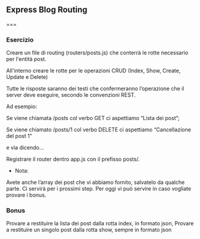 ## Express Blog Routing

===

### Esercizio
 
Creare un file di routing (routers/posts.js) che conterrà le rotte necessario per l'entità post.
 
All'interno creare le rotte per le operazioni CRUD (Index, Show, Create, Update e Delete)
 
Tutte le risposte saranno dei testi che confermeranno l’operazione che il server deve eseguire, secondo le convenzioni REST.
 
Ad esempio: 
 
Se viene chiamata /posts col verbo GET ci aspettiamo “Lista dei post”;
 
Se viene chiamato /posts/1 col verbo DELETE ci aspettiamo “Cancellazione del post 1”
 
e via dicendo…
 
Registrare il router dentro app.js con il prefisso posts/.
 
- Nota:
 
Avete anche l’array dei post che vi abbiamo fornito, salvatelo da qualche parte.
Ci servirà per i prossimi step.
Per oggi vi può servire in caso vogliate provare i bonus.

### Bonus
 
Provare a restituire la lista dei post dalla rotta index, in formato json,
Provare a restituire un singolo post dalla rotta show, sempre in formato json
